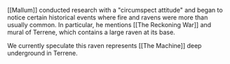 [[Mallum]] conducted research with a "circumspect attitude" and began to notice certain historical events where fire and ravens were more than usually common. In particular, he mentions [[The Reckoning War]] and mural of Terrene, which contains a large raven at its base.

We currently speculate this raven represents [[The Machine]] deep underground in Terrene. 